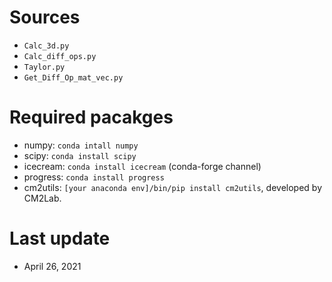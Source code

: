 # Sources
- `Calc_3d.py`
- `Calc_diff_ops.py`
- `Taylor.py`
- `Get_Diff_Op_mat_vec.py`

# Required pacakges
- numpy: `conda intall numpy`
- scipy: `conda install scipy`
- icecream: `conda install icecream` (conda-forge channel)
- progress: `conda install progress`
- cm2utils: `[your anaconda env]/bin/pip install cm2utils`, developed by CM2Lab.

# Last update
- April 26, 2021